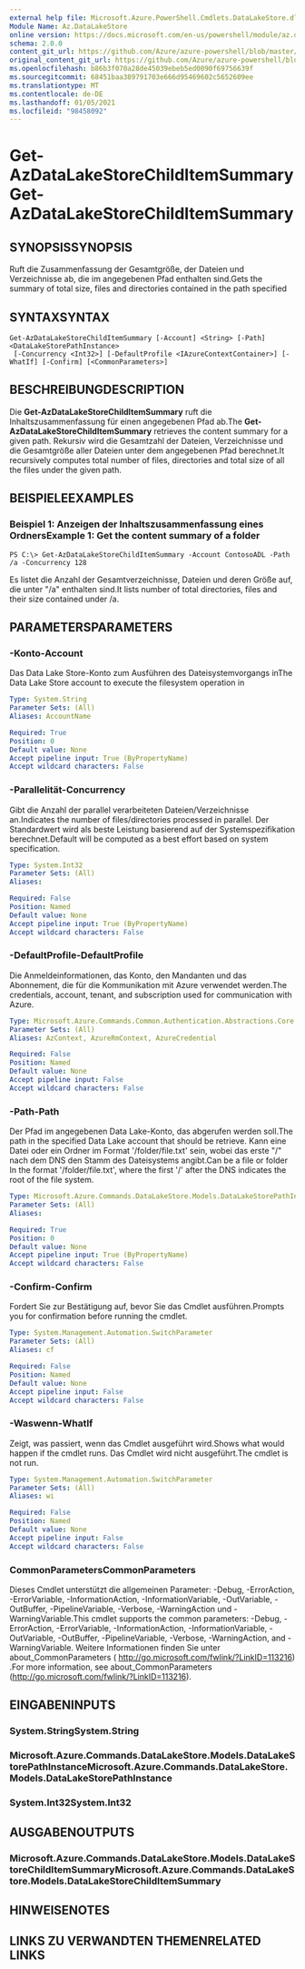 ```yaml
---
external help file: Microsoft.Azure.PowerShell.Cmdlets.DataLakeStore.dll-Help.xml
Module Name: Az.DataLakeStore
online version: https://docs.microsoft.com/en-us/powershell/module/az.datalakestore/get-azdatalakestorechilditemsummary
schema: 2.0.0
content_git_url: https://github.com/Azure/azure-powershell/blob/master/src/DataLakeStore/DataLakeStore/help/Get-AzDataLakeStoreChildItemSummary.md
original_content_git_url: https://github.com/Azure/azure-powershell/blob/master/src/DataLakeStore/DataLakeStore/help/Get-AzDataLakeStoreChildItemSummary.md
ms.openlocfilehash: b86b3f070a28de45039ebeb5ed0090f69756639f
ms.sourcegitcommit: 68451baa389791703e666d95469602c5652609ee
ms.translationtype: MT
ms.contentlocale: de-DE
ms.lasthandoff: 01/05/2021
ms.locfileid: "98458092"
---
```

# <span data-ttu-id="00d23-101">Get-AzDataLakeStoreChildItemSummary</span><span class="sxs-lookup"><span data-stu-id="00d23-101">Get-AzDataLakeStoreChildItemSummary</span></span>

## <span data-ttu-id="00d23-102">SYNOPSIS</span><span class="sxs-lookup"><span data-stu-id="00d23-102">SYNOPSIS</span></span>
<span data-ttu-id="00d23-103">Ruft die Zusammenfassung der Gesamtgröße, der Dateien und Verzeichnisse ab, die im angegebenen Pfad enthalten sind.</span><span class="sxs-lookup"><span data-stu-id="00d23-103">Gets the summary of total size, files and directories contained in the path specified</span></span>

## <span data-ttu-id="00d23-104">SYNTAX</span><span class="sxs-lookup"><span data-stu-id="00d23-104">SYNTAX</span></span>

```
Get-AzDataLakeStoreChildItemSummary [-Account] <String> [-Path] <DataLakeStorePathInstance>
 [-Concurrency <Int32>] [-DefaultProfile <IAzureContextContainer>] [-WhatIf] [-Confirm] [<CommonParameters>]
```

## <span data-ttu-id="00d23-105">BESCHREIBUNG</span><span class="sxs-lookup"><span data-stu-id="00d23-105">DESCRIPTION</span></span>
<span data-ttu-id="00d23-106">Die **Get-AzDataLakeStoreChildItemSummary** ruft die Inhaltszusammenfassung für einen angegebenen Pfad ab.</span><span class="sxs-lookup"><span data-stu-id="00d23-106">The **Get-AzDataLakeStoreChildItemSummary** retrieves the content summary for a given path.</span></span> <span data-ttu-id="00d23-107">Rekursiv wird die Gesamtzahl der Dateien, Verzeichnisse und die Gesamtgröße aller Dateien unter dem angegebenen Pfad berechnet.</span><span class="sxs-lookup"><span data-stu-id="00d23-107">It recursively computes total number of files, directories and total size of all the files under the given path.</span></span>

## <span data-ttu-id="00d23-108">BEISPIELE</span><span class="sxs-lookup"><span data-stu-id="00d23-108">EXAMPLES</span></span>

### <span data-ttu-id="00d23-109">Beispiel 1: Anzeigen der Inhaltszusammenfassung eines Ordners</span><span class="sxs-lookup"><span data-stu-id="00d23-109">Example 1: Get the content summary of a folder</span></span>
```
PS C:\> Get-AzDataLakeStoreChildItemSummary -Account ContosoADL -Path /a -Concurrency 128
```

<span data-ttu-id="00d23-110">Es listet die Anzahl der Gesamtverzeichnisse, Dateien und deren Größe auf, die unter "/a" enthalten sind.</span><span class="sxs-lookup"><span data-stu-id="00d23-110">It lists number of total directories, files and their size contained under /a.</span></span>

## <span data-ttu-id="00d23-111">PARAMETERS</span><span class="sxs-lookup"><span data-stu-id="00d23-111">PARAMETERS</span></span>

### <span data-ttu-id="00d23-112">-Konto</span><span class="sxs-lookup"><span data-stu-id="00d23-112">-Account</span></span>
<span data-ttu-id="00d23-113">Das Data Lake Store-Konto zum Ausführen des Dateisystemvorgangs in</span><span class="sxs-lookup"><span data-stu-id="00d23-113">The Data Lake Store account to execute the filesystem operation in</span></span>

```yaml
Type: System.String
Parameter Sets: (All)
Aliases: AccountName

Required: True
Position: 0
Default value: None
Accept pipeline input: True (ByPropertyName)
Accept wildcard characters: False
```

### <span data-ttu-id="00d23-114">-Parallelität</span><span class="sxs-lookup"><span data-stu-id="00d23-114">-Concurrency</span></span>
<span data-ttu-id="00d23-115">Gibt die Anzahl der parallel verarbeiteten Dateien/Verzeichnisse an.</span><span class="sxs-lookup"><span data-stu-id="00d23-115">Indicates the number of files/directories processed in parallel.</span></span>
<span data-ttu-id="00d23-116">Der Standardwert wird als beste Leistung basierend auf der Systemspezifikation berechnet.</span><span class="sxs-lookup"><span data-stu-id="00d23-116">Default will be computed as a best effort based on system specification.</span></span>

```yaml
Type: System.Int32
Parameter Sets: (All)
Aliases:

Required: False
Position: Named
Default value: None
Accept pipeline input: True (ByPropertyName)
Accept wildcard characters: False
```

### <span data-ttu-id="00d23-117">-DefaultProfile</span><span class="sxs-lookup"><span data-stu-id="00d23-117">-DefaultProfile</span></span>
<span data-ttu-id="00d23-118">Die Anmeldeinformationen, das Konto, den Mandanten und das Abonnement, die für die Kommunikation mit Azure verwendet werden.</span><span class="sxs-lookup"><span data-stu-id="00d23-118">The credentials, account, tenant, and subscription used for communication with Azure.</span></span>

```yaml
Type: Microsoft.Azure.Commands.Common.Authentication.Abstractions.Core.IAzureContextContainer
Parameter Sets: (All)
Aliases: AzContext, AzureRmContext, AzureCredential

Required: False
Position: Named
Default value: None
Accept pipeline input: False
Accept wildcard characters: False
```

### <span data-ttu-id="00d23-119">-Path</span><span class="sxs-lookup"><span data-stu-id="00d23-119">-Path</span></span>
<span data-ttu-id="00d23-120">Der Pfad im angegebenen Data Lake-Konto, das abgerufen werden soll.</span><span class="sxs-lookup"><span data-stu-id="00d23-120">The path in the specified Data Lake account that should be retrieve.</span></span>
<span data-ttu-id="00d23-121">Kann eine Datei oder ein Ordner im Format '/folder/file.txt' sein, wobei das erste "/" nach dem DNS den Stamm des Dateisystems angibt.</span><span class="sxs-lookup"><span data-stu-id="00d23-121">Can be a file or folder In the format '/folder/file.txt', where the first '/' after the DNS indicates the root of the file system.</span></span>

```yaml
Type: Microsoft.Azure.Commands.DataLakeStore.Models.DataLakeStorePathInstance
Parameter Sets: (All)
Aliases:

Required: True
Position: 0
Default value: None
Accept pipeline input: True (ByPropertyName)
Accept wildcard characters: False
```

### <span data-ttu-id="00d23-122">-Confirm</span><span class="sxs-lookup"><span data-stu-id="00d23-122">-Confirm</span></span>
<span data-ttu-id="00d23-123">Fordert Sie zur Bestätigung auf, bevor Sie das Cmdlet ausführen.</span><span class="sxs-lookup"><span data-stu-id="00d23-123">Prompts you for confirmation before running the cmdlet.</span></span>

```yaml
Type: System.Management.Automation.SwitchParameter
Parameter Sets: (All)
Aliases: cf

Required: False
Position: Named
Default value: None
Accept pipeline input: False
Accept wildcard characters: False
```

### <span data-ttu-id="00d23-124">-Waswenn</span><span class="sxs-lookup"><span data-stu-id="00d23-124">-WhatIf</span></span>
<span data-ttu-id="00d23-125">Zeigt, was passiert, wenn das Cmdlet ausgeführt wird.</span><span class="sxs-lookup"><span data-stu-id="00d23-125">Shows what would happen if the cmdlet runs.</span></span>
<span data-ttu-id="00d23-126">Das Cmdlet wird nicht ausgeführt.</span><span class="sxs-lookup"><span data-stu-id="00d23-126">The cmdlet is not run.</span></span>

```yaml
Type: System.Management.Automation.SwitchParameter
Parameter Sets: (All)
Aliases: wi

Required: False
Position: Named
Default value: None
Accept pipeline input: False
Accept wildcard characters: False
```

### <span data-ttu-id="00d23-127">CommonParameters</span><span class="sxs-lookup"><span data-stu-id="00d23-127">CommonParameters</span></span>
<span data-ttu-id="00d23-128">Dieses Cmdlet unterstützt die allgemeinen Parameter: -Debug, -ErrorAction, -ErrorVariable, -InformationAction, -InformationVariable, -OutVariable, -OutBuffer, -PipelineVariable, -Verbose, -WarningAction und -WarningVariable.</span><span class="sxs-lookup"><span data-stu-id="00d23-128">This cmdlet supports the common parameters: -Debug, -ErrorAction, -ErrorVariable, -InformationAction, -InformationVariable, -OutVariable, -OutBuffer, -PipelineVariable, -Verbose, -WarningAction, and -WarningVariable.</span></span> <span data-ttu-id="00d23-129">Weitere Informationen finden Sie unter about_CommonParameters ( http://go.microsoft.com/fwlink/?LinkID=113216) .</span><span class="sxs-lookup"><span data-stu-id="00d23-129">For more information, see about_CommonParameters (http://go.microsoft.com/fwlink/?LinkID=113216).</span></span>

## <span data-ttu-id="00d23-130">EINGABEN</span><span class="sxs-lookup"><span data-stu-id="00d23-130">INPUTS</span></span>

### <span data-ttu-id="00d23-131">System.String</span><span class="sxs-lookup"><span data-stu-id="00d23-131">System.String</span></span>

### <span data-ttu-id="00d23-132">Microsoft.Azure.Commands.DataLakeStore.Models.DataLakeStorePathInstance</span><span class="sxs-lookup"><span data-stu-id="00d23-132">Microsoft.Azure.Commands.DataLakeStore.Models.DataLakeStorePathInstance</span></span>

### <span data-ttu-id="00d23-133">System.Int32</span><span class="sxs-lookup"><span data-stu-id="00d23-133">System.Int32</span></span>

## <span data-ttu-id="00d23-134">AUSGABEN</span><span class="sxs-lookup"><span data-stu-id="00d23-134">OUTPUTS</span></span>

### <span data-ttu-id="00d23-135">Microsoft.Azure.Commands.DataLakeStore.Models.DataLakeStoreChildItemSummary</span><span class="sxs-lookup"><span data-stu-id="00d23-135">Microsoft.Azure.Commands.DataLakeStore.Models.DataLakeStoreChildItemSummary</span></span>

## <span data-ttu-id="00d23-136">HINWEISE</span><span class="sxs-lookup"><span data-stu-id="00d23-136">NOTES</span></span>

## <span data-ttu-id="00d23-137">LINKS ZU VERWANDTEN THEMEN</span><span class="sxs-lookup"><span data-stu-id="00d23-137">RELATED LINKS</span></span>
